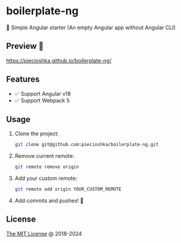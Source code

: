 # boilerplate-ng

🔨 Simple Angular starter (An empty Angular app without Angular CLI)

## Preview 🎉

<https://piecioshka.github.io/boilerplate-ng/>

## Features

* ✅ Support Angular v18
* ✅ Support Webpack 5

## Usage

1. Clone the project:

    ```bash
    git clone git@github.com:piecioshka/boilerplate-ng.git
    ```

2. Remove current remote:

    ```bash
    git remote remove origin
    ```

3. Add your custom remote:

    ```bash
    git remote add origin YOUR_CUSTOM_REMOTE
    ```

4. Add commits and pushes! 🚀

## License

[The MIT License](https://piecioshka.mit-license.org) @ 2018-2024
